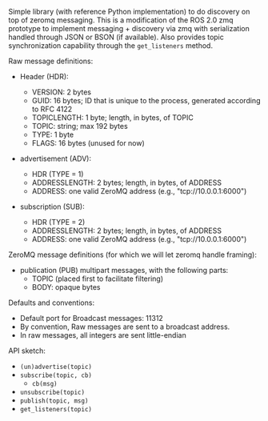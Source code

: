 Simple library (with reference Python implementation) to do discovery
on top of zeromq messaging. This is a modification of the ROS 2.0 zmq
prototype to implement messaging + discovery via zmq with serialization
handled through JSON or BSON (if available).  Also provides topic  synchronization capability through the `get_listeners` method.

Raw message definitions:

  * Header (HDR):
    * VERSION: 2 bytes
    * GUID: 16 bytes; ID that is unique to the process, generated according
      to RFC 4122
    * TOPICLENGTH: 1 byte; length, in bytes, of TOPIC
    * TOPIC: string; max 192 bytes
    * TYPE: 1 byte
    * FLAGS: 16 bytes (unused for now)

  * advertisement (ADV):
    * HDR (TYPE = 1)
    * ADDRESSLENGTH: 2 bytes; length, in bytes, of ADDRESS
    * ADDRESS: one valid ZeroMQ address (e.g., "tcp://10.0.0.1:6000")

  * subscription (SUB):
    * HDR (TYPE = 2)
    * ADDRESSLENGTH: 2 bytes; length, in bytes, of ADDRESS
    * ADDRESS: one valid ZeroMQ address (e.g., "tcp://10.0.0.1:6000")


ZeroMQ message definitions (for which we will let zeromq handle framing):

  * publication (PUB) multipart messages, with the following parts:
    * TOPIC (placed first to facilitate filtering)
    * BODY: opaque bytes


Defaults and conventions:

  * Default port for Broadcast messages: 11312
  * By convention, Raw messages are sent to a broadcast address.
  * In raw messages, all integers are sent little-endian


API sketch:

  * `(un)advertise(topic)`
  * `subscribe(topic, cb)`
    * `cb(msg)`
  * `unsubscribe(topic)`
  * `publish(topic, msg)`
  * `get_listeners(topic)`
